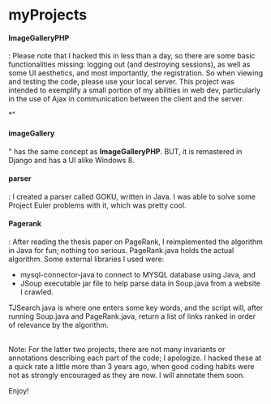 myProjects
==========

<h4>ImageGalleryPHP</h4>:  Please note that I hacked this in less than a day, so there are some basic functionalities         missing: logging out (and destroying sessions), as well as some UI aesthetics, and most importantly, the registration.
   So when viewing and testing the code, please use your local server.  This project was intended to exemplify a small        portion of my abilities in web dev, particularly in the use of Ajax in communication between the client and the server.
  
  *"<h4>imageGallery</h4>" has the same concept as <strong>ImageGalleryPHP</strong>.  BUT, it is remastered in Django and has a UI alike Windows 8.
  
<h4>parser</h4>:  I created a parser called GOKU, written in Java.  I was able to solve some Project Euler problems with   it, which was pretty cool.
  
<h4>Pagerank</h4>:  After reading the thesis paper on PageRank, I reimplemented the algorithm in Java for fun; nothing too serious.  PageRank.java holds the actual algorithm.  Some external libraries I used were:
   <ul>
      <li>mysql-connector-java to connect to MYSQL database using Java, and</li>
      <li>JSoup executable jar file to help parse data in Soup.java from a website I crawled.</li>
   </ul>
   TJSearch.java is where one enters some key words, and the script will, after running Soup.java and PageRank.java, return a list of links ranked in order of relevance by the algorithm.<br><br>

Note: For the latter two projects, there are not many invariants or annotations describing each part of the code; I apologize.  I hacked these at a quick rate a little more than 3 years ago, when good coding habits were not as strongly encouraged as they are now.  I will annotate them soon.
  
Enjoy!
